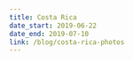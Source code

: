 ```yaml
---
title: Costa Rica
date_start: 2019-06-22
date_end: 2019-07-10
link: /blog/costa-rica-photos
---
```

